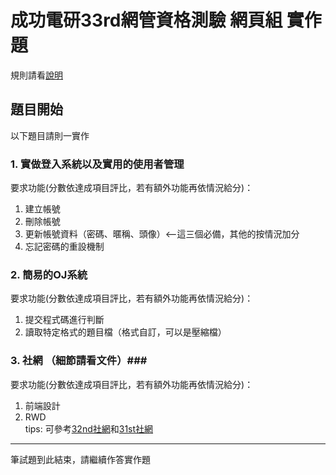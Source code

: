 # 成功電研33rd網管資格測驗 網頁組 實作題 #
規則請看[說明](../README.md)  

## 題目開始 ##
以下題目請則一實作
### 1. 實做登入系統以及實用的使用者管理 ###
要求功能(分數依達成項目評比，若有額外功能再依情況給分)：
1. 建立帳號
2. 刪除帳號
3. 更新帳號資料（密碼、暱稱、頭像）<--這三個必備，其他的按情況加分 
4. 忘記密碼的重設機制

### 2. 簡易的OJ系統 ###
要求功能(分數依達成項目評比，若有額外功能再依情況給分)：
1. 提交程式碼進行判斷
2. 讀取特定格式的題目檔（格式自訂，可以是壓縮檔）

### 3. 社網 （細節請看文件）###
要求功能(分數依達成項目評比，若有額外功能再依情況給分)：
1. 前端設計
2. RWD  
tips: 可參考[32nd社網](https://ckcsc.net)和[31st社網](http://mars.cksh.tp.edu.tw/~t506/31st/)


---

筆試題到此結束，請繼續作答實作題
